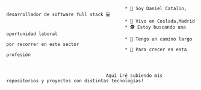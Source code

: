                                                 * 👋 Soy Daniel Catalin, desarrollador de software full stack 💻
                                                * 🏡 Vivo en Coslada,Madrid
                                                * 🕵 Estoy buscando una oportunidad laboral
                                                * 👣 Tengo un camino largo por recorrer en este sector
                                                * 🌱 Para crecer en esta profesión



                                         Aquí iré subiendo mis repositorios y proyectos con distintas tecnologías!
